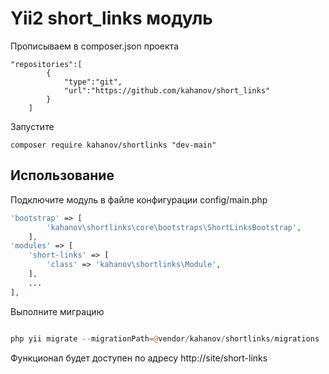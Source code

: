 Yii2 short_links модуль
=============

Прописываем в composer.json проекта

```
"repositories":[
        {
            "type":"git",
            "url":"https://github.com/kahanov/short_links"
        }
    ]
```

Запустите

```
composer require kahanov/shortlinks "dev-main"
```

Использование
-----

Подключите модуль в файле конфигурации config/main.php

```php
'bootstrap' => [
        'kahanov\shortlinks\core\bootstraps\ShortLinksBootstrap',
    ],
'modules' => [
    'short-links' => [
        'class' => 'kahanov\shortlinks\Module',
    ],
    ...
],
```

Выполните миграцию

```php

php yii migrate --migrationPath=@vendor/kahanov/shortlinks/migrations

```

Функционал будет доступен по адресу http://site/short-links
